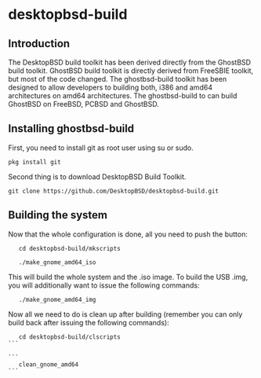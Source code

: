 desktopbsd-build
==============
## Introduction
The DesktopBSD build toolkit has been derived directly from the GhostBSD build toolkit.  GhostBSD build toolkit is directly derived from FreeSBIE toolkit, but most of the code changed.  The ghostbsd-build toolkit has been designed to allow developers to building both, i386 and amd64 architectures on amd64 architectures. The ghostbsd-build to can build GhostBSD on FreeBSD, PCBSD and GhostBSD.
## Installing ghostbsd-build
First, you need to install git as root user using su or sudo.
```
pkg install git
```
Second thing is to download DesktopBSD Build Toolkit.
```
git clone https://github.com/DesktopBSD/desktopbsd-build.git
```

## Building the system

Now that the whole configuration is done, all you need to push the button:

```
   cd desktopbsd-build/mkscripts
```   

```   
   ./make_gnome_amd64_iso
```

This will build the whole system and the .iso image. To build the USB .img, you will 
additionally want to issue the following commands:

```
   ./make_gnome_amd64_img
```

Now all we need to do is clean up after building (remember you can only build back after 
issuing the following commands):

````
   cd desktopbsd-build/clscripts
```

```
   clean_gnome_amd64
```
